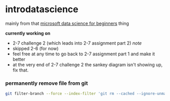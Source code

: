 # introdatascience
mainly from that [microsoft data science for beginners](https://github.com/microsoft/Data-Science-For-Beginners/tree/main) thing

**currently working on**
  - 2-7 challenge 2 (which leads into 2-7 assignment part 2)
*note*
  - skipped 2-6 (for now)
  - feel free at any time to go back to 2-7 assignment part 1 and make it better
  - at the very end of 2-7 challenge 2 the sankey diagram isn't showing up, fix that.

### permanently remove file from git
```bash
git filter-branch --force --index-filter 'git rm --cached --ignore-unmatch metadata.csv.zip' --prune-empty --tag-name-filter cat -- --all
```

